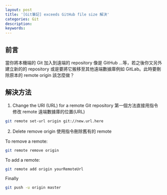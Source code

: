 ```yaml
---
layout: post
title: '[Git筆記] exceeds GitHub file size 解決'
categories: Git
description: 
keywords: 
---
```


## 前言
當你將本機端的 Git 加入到遠端的 repository 像是 GitHub ...等，若之後你又另外建立新的的 repository 或是要將它搬移至其他遠端數據庫例如 GitLab。此時要刪除原本的 remote origin 該怎麼做？

## 解決方法

1. Change the URI (URL) for a remote Git repository
第一個方法直接用指令修改 remote 遠端數據庫的位置(URL)

```bash
git remote set-url origin git://new.url.here
```

2. Delete remove origin
使用指令刪除舊有的 remote

To remove a remote:
```bash
git remote remove origin
```

To add a remote:
```bash
git remote add origin yourRemoteUrl
```
Finally
```bash
git push -u origin master
```
